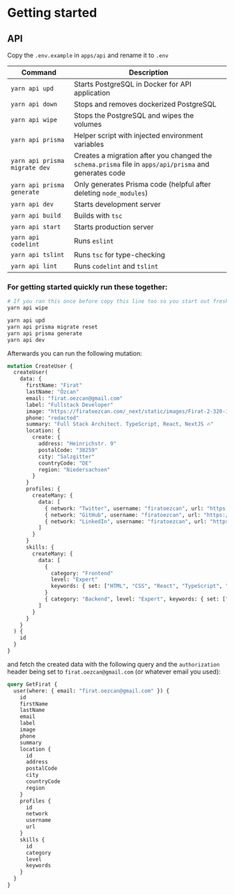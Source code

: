 # Getting started

## **API**

Copy the `.env.example` in `apps/api` and rename it to `.env`

| Command                       | Description                                                                                            |
| ----------------------------- | ------------------------------------------------------------------------------------------------------ |
| `yarn api upd`                | Starts PostgreSQL in Docker for API application                                                        |
| `yarn api down`               | Stops and removes dockerized PostgreSQL                                                                |
| `yarn api wipe`               | Stops the PostgreSQL and wipes the volumes                                                             |
| `yarn api prisma`             | Helper script with injected environment variables                                                      |
| `yarn api prisma migrate dev` | Creates a migration after you changed the `schema.prisma` file in `apps/api/prisma` and generates code |
| `yarn api prisma generate`    | Only generates Prisma code (helpful after deleting `node_modules`)                                     |
| `yarn api dev`                | Starts development server                                                                              |
| `yarn api build`              | Builds with `tsc`                                                                                      |
| `yarn api start`              | Starts production server                                                                               |
| `yarn api codelint`           | Runs `eslint`                                                                                          |
| `yarn api tslint`             | Runs `tsc` for type-checking                                                                           |
| `yarn api lint`               | Runs `codelint` and `tslint`                                                                           |

### **For getting started quickly run these together:**

```bash
# If you ran this once before copy this line too so you start out fresh
yarn api wipe

yarn api upd
yarn api prisma migrate reset
yarn api prisma generate
yarn api dev
```

Afterwards you can run the following mutation:

```graphql
mutation CreateUser {
  createUser(
    data: {
      firstName: "Firat"
      lastName: "Özcan"
      email: "firat.oezcan@gmail.com"
      label: "Fullstack Developer"
      image: "https://firatoezcan.com/_next/static/images/Firat-2-320-1d4a7719f0f09abdbdb3b173ba00dc81.jpg"
      phone: "redacted"
      summary: "Full Stack Architect. TypeScript, React, NextJS 🔥"
      location: {
        create: {
          address: "Heinrichstr. 9"
          postalCode: "38259"
          city: "Salzgitter"
          countryCode: "DE"
          region: "Niedersachsen"
        }
      }
      profiles: {
        createMany: {
          data: [
            { network: "Twitter", username: "firatoezcan", url: "https://twitter.com/firatoezcan" }
            { network: "GitHub", username: "firatoezcan", url: "https://github.com/firatoezcan" }
            { network: "LinkedIn", username: "firatoezcan", url: "https://www.linkedin.com/in/firatoezcan" }
          ]
        }
      }
      skills: {
        createMany: {
          data: [
            {
              category: "Frontend"
              level: "Expert"
              keywords: { set: ["HTML", "CSS", "React", "TypeScript", "GraphQL", "Relay", "Next.js"] }
            }
            { category: "Backend", level: "Expert", keywords: { set: ["Node.js", "TypeScript", "GraphQL", "SSR"] } }
          ]
        }
      }
    }
  ) {
    id
  }
}
```

and fetch the created data with the following query and the `authorization` header being set to `firat.oezcan@gmail.com` (or whatever email you used):

```graphql
query GetFirat {
  user(where: { email: "firat.oezcan@gmail.com" }) {
    id
    firstName
    lastName
    email
    label
    image
    phone
    summary
    location {
      id
      address
      postalCode
      city
      countryCode
      region
    }
    profiles {
      id
      network
      username
      url
    }
    skills {
      id
      category
      level
      keywords
    }
  }
}
```
